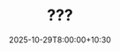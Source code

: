---
type: lecture
date: 2025-10-29T8:00:00+10:30
title: ???
thumbnail: /static_files/presentations/lec.jpg
links:
---
